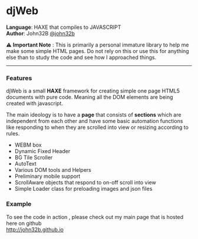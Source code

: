 # djWeb 

__Language__: HAXE that compiles to JAVASCRIPT  
__Author__: John32B [@john32b](https://twitter.com/john32b)  

:warning: **Important Note** : This is primarily a personal immature library to help me make some simple HTML pages. Do not rely on this or use this for anything else than to study the code and see how I approached things. 

-----------

### Features

djWeb is a small __HAXE__ framework for creating simple one page HTML5 documents with pure code. Meaning all the DOM elements are being created with javascript. 

The main ideology is to have a __page__ that consists of __sections__ which are independent from each other and have some basic automation functions like responding to when they are scrolled into view or resizing according to rules.

 - WEBM box
 - Dynamic Fixed Header
 - BG Tile Scroller
 - AutoText
 - Various DOM tools and Helpers
 - Preliminary mobile support
 - ScrollAware objects that respond to on-off scroll into view
 - Simple Loader class for preloading images and json files



### Example

To see the code in action , please check out my main page that is hosted here on github  
http://john32b.github.io

